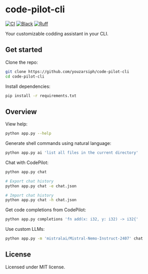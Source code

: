 # code-pilot-cli

[![CI](https://github.com/youzarsiph/code-pilot-cli/actions/workflows/ci.yml/badge.svg)](https://github.com/youzarsiph/code-pilot-cli/actions/workflows/ci.yml)
[![Black](https://github.com/youzarsiph/code-pilot-cli/actions/workflows/black.yml/badge.svg)](https://github.com/youzarsiph/code-pilot-cli/actions/workflows/black.yml)
[![Ruff](https://github.com/youzarsiph/code-pilot-cli/actions/workflows/ruff.yml/badge.svg)](https://github.com/youzarsiph/code-pilot-cli/actions/workflows/ruff.yml)

Your customizable codding assistant in your CLI.

## Get started

Clone the repo:

```bash
git clone https://github.com/youzarsiph/code-pilot-cli
cd code-pilot-cli
```

Install dependencies:

```bash
pip install -r requirements.txt
```

## Overview

View help:

```bash
python app.py --help
```

Generate shell commands using natural language:

```bash
python app.py ai 'list all files in the current directory'
```

Chat with CodePilot:

```bash
python app.py chat

# Export chat history
python app.py chat -e chat.json

# Import chat history
python app.py chat -h chat.json
```

Get code completions from CodePilot:

```bash
python app.py completions 'fn add(x: i32, y: i32) -> i32{'
```

Use custom LLMs:

```bash
python app.py -m 'mistralai/Mistral-Nemo-Instruct-2407' chat
```

## License

Licensed under MIT license.
